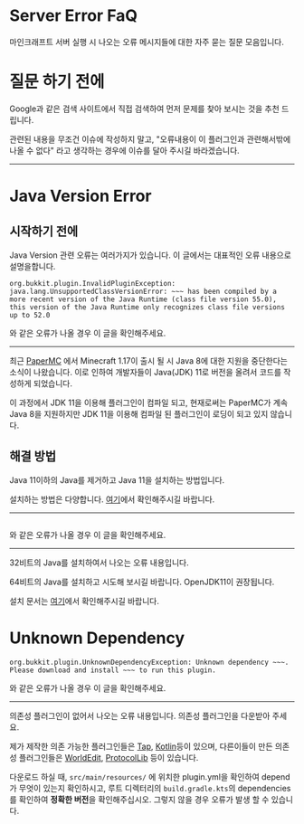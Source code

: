 # Server Error FaQ

마인크래프트 서버 실행 시 나오는 오류 메시지들에 대한 자주 묻는 질문 모음입니다.

# 질문 하기 전에

Google과 같은 검색 사이트에서 직접 검색하여 먼저 문제를 찾아 보시는 것을 추천 드립니다.

관련된 내용을 무조건 이슈에 작성하지 말고, "오류내용이 이 플러그인과 관련해서밖에 나올 수 없다" 라고 생각하는 경우에 이슈를 달아 주시길 바라겠습니다.

---

# Java Version Error

## 시작하기 전에

Java Version 관련 오류는 여러가지가 있습니다. 이 글에서는 대표적인 오류 내용으로 설명을합니다.

```
org.bukkit.plugin.InvalidPluginException: java.lang.UnsupportedClassVersionError: ~~~ has been compiled by a more recent version of the Java Runtime (class file version 55.0), this version of the Java Runtime only recognizes class file versions up to 52.0
```

와 같은 오류가 나올 경우 이 글을 확인해주세요.

---

최근 [PaperMC](https://papermc.io/) 에서 Minecraft 1.17이 출시 될 시 Java 8에 대한 지원을 중단한다는 소식이 나왔습니다. 이로 인하여 개발자들이 Java(JDK) 11로 버전을 올려서 코드를 작성하게 되었습니다.

이 과정에서 JDK 11을 이용해 플러그인이 컴파일 되고, 현재로써는 PaperMC가 계속 Java 8을 지원하지만 JDK 11을 이용해 컴파일 된 플러그인이 로딩이 되고 있지 않습니다.

## 해결 방법

Java 11이하의 Java를 제거하고 Java 11을 설치하는 방법입니다.

설치하는 방법은 다양합니다. [여기](./Java-Installation)에서 확인해주시길 바랍니다.

---

```

```

와 같은 오류가 나올 경우 이 글을 확인해주세요.

---

32비트의 Java를 설치하여서 나오는 오류 내용입니다.

64비트의 Java를 설치하고 시도해 보시길 바랍니다. OpenJDK11이 권장됩니다.

설치 문서는 [여기](./Java-Installation)에서 확인해주시길 바랍니다.
# Unknown Dependency

```
org.bukkit.plugin.UnknownDependencyException: Unknown dependency ~~~. Please download and install ~~~ to run this plugin.
```

와 같은 오류가 나올 경우 이 글을 확인해주세요.

---

의존성 플러그인이 없어서 나오는 오류 내용입니다. 의존성 플러그인을 다운받아 주세요.

제가 제작한 의존 가능한 플러그인들은 [Tap](https://github.com/monun/tap/releases), [Kotlin](https://github.com/monun/kotlin-plugin/releases)등이 있으며, 다른이들이 만든 의존성 플러그인들은 [WorldEdit](https://dev.bukkit.org/projects/worldedit/files), [ProtocolLib](https://github.com/dmulloy2/ProtocolLib/releases) 등이 있습니다.

다운로드 하실 때, `src/main/resources/` 에 위치한 plugin.yml을 확인하여 depend가 무엇이 있는지 확인하시고, 루트 디렉터리의 `build.gradle.kts`의 dependencies 를 확인하여 **정확한 버전**을 확인해주십시오. 그렇지 않을 경우 오류가 발생 할 수 있습니다.